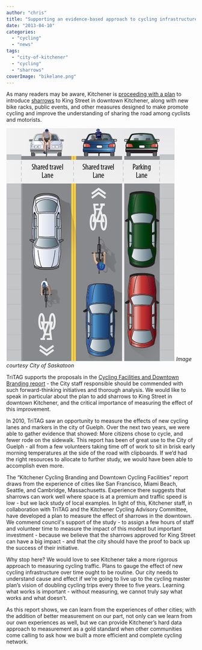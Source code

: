 ```yaml
---
author: "chris"
title: "Supporting an evidence-based approach to cycling infrastructure"
date: "2013-04-10"
categories: 
  - "cycling"
  - "news"
tags: 
  - "city-of-kitchener"
  - "cycling"
  - "sharrows"
coverImage: "bikelane.png"
---
```


As many readers may be aware, Kitchener is [proceeding with a plan](https://www.therecord.com/news/local/article/915641---sharrows-among-cycling-initiatives-approved-by-kitchener-council) to introduce [sharrows](https://en.wikipedia.org/wiki/Shared_lane_marking) to King Street in downtown Kitchener, along with new bike racks, public events, and other measures designed to make promote cycling and improve the understanding of sharing the road among cyclists and motorists.

[![](/images/sharrow1.png "")](/images/sharrow1.png)
*Image courtesy City of Saskatoon*

TriTAG supports the proposals in the [Cycling Facilities and Downtown Branding report](https://suite.esolutionsgroup.ca/Module/Calendar/Document/Download/27648431-6e65-4f16-9d4c-7e18e4b98c31) - the City staff responsible should be commended with such forward-thinking initiatives and thorough analysis. We would like to speak in particular about the plan to add sharrows to King Street in downtown Kitchener, and the critical importance of measuring the effect of this improvement.

In 2010, TriTAG saw an opportunity to measure the effects of new cycling lanes and markers in the city of Guelph. Over the next two years, we were able to gather evidence that showed: More citizens chose to cycle, and fewer rode on the sidewalk. This report has been of great use to the City of Guelph - all from a few volunteers taking time off of work to sit in brisk early morning temperatures at the side of the road with clipboards. If we’d had the right resources to allocate to further study, we would have been able to accomplish even more.

The “Kitchener Cycling Branding and Downtown Cycling Facilities” report draws from the experience of cities like San Francisco, Miami Beach, Seattle, and Cambridge, Massachusetts. Experience there suggests that sharrows can work well where space is at a premium and traffic speed is low - but we lack study of local examples. In light of this, Kitchener staff, in collaboration with TriTAG and the Kitchener Cycling Advisory Committee, have developed a plan to measure the effect of sharrows in the downtown. We commend council's support of the study - to assign a few hours of staff and volunteer time to measure the impact of this modest but important investment - because we believe that the sharrows approved for King Street can have a big impact - and that the city should have the proof to back up the success of their initiative.

Why stop here? We would love to see Kitchener take a more rigorous approach to measuring cycling traffic. Plans to gauge the effect of new cycling infrastructure over time ought to be routine. Our city needs to understand cause and effect if we’re going to live up to the cycling master plan’s vision of doubling cycling trips every three to five years. Learning what works is important - without measuring, we cannot truly say what works and what doesn’t.

As this report shows, we can learn from the experiences of other cities; with the addition of better measurement on our part, not only can we learn from our own experiences as well, but we can provide Kitchener’s hard data approach to measurement as a gold standard when other communities come calling to ask how we built a more efficient and complete cycling network.
